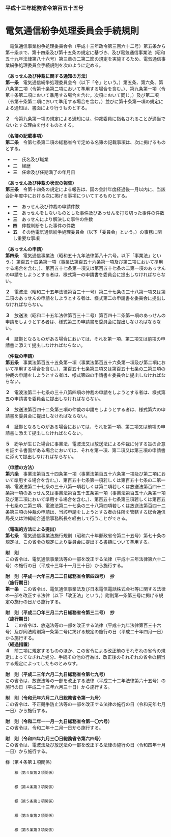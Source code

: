 ### 平成十三年総務省令第百五十五号  
# 電気通信紛争処理委員会手続規則  
　電気通信事業紛争処理委員会令（平成十三年政令第三百六十二号）第五条から第十条まで、第十四条及び第十五条の規定に基づき、及び電気通信事業法（昭和五十九年法律第八十六号）第三章の二第二節の規定を実施するため、電気通信事業紛争処理委員会手続規則を次のように定める。  
  
**（あっせん及び仲裁に関する通知の方法）**  
**第一条**　電気通信紛争処理委員会令（以下「令」という。）第五条、第六条、第八条第二項（令第十条第二項において準用する場合を含む。）、第九条第一項（令第十条第二項において準用する場合を含む。次項において同じ。）及び第二項（令第十条第二項において準用する場合を含む。）並びに第十条第一項の規定による通知は、書面により行うものとする。  
  
**２**　令第九条第一項の規定による通知には、仲裁委員に指名されることが適当でないとする理由を付すものとする。  
  
**（名簿の記載事項）**  
**第二条**　令第七条第二項の総務省令で定める名簿の記載事項は、次に掲げるものとする。  
* **一**　氏名及び職業  
* **二**　経歴  
* **三**　任命及び任期満了の年月日  
  
**（あっせん及び仲裁の状況の報告）**  
**第三条**　令第十四条の規定による報告は、国の会計年度経過後一月以内に、当該会計年度中における次に掲げる事項についてするものとする。  
* **一**　あっせん及び仲裁の申請件数  
* **二**　あっせんをしないものとした事件及びあっせんを打ち切った事件の件数  
* **三**　あっせんにより解決した事件の件数  
* **四**　仲裁判断をした事件の件数  
* **五**　その他電気通信紛争処理委員会（以下「委員会」という。）の事務に関し重要な事項  
  
**（あっせんの申請）**  
**第四条**　電気通信事業法（昭和五十九年法律第八十六号。以下「事業法」という。）第百五十四条第一項（事業法第百五十六条第一項及び第二項において準用する場合を含む。）、第百五十七条第一項又は第百五十七条の二第一項のあっせんの申請をしようとする者は、様式第一の申請書を委員会に提出しなければならない。  
  
**２**　電波法（昭和二十五年法律第百三十一号）第二十七条の三十八第一項又は第二項のあっせんの申請をしようとする者は、様式第二の申請書を委員会に提出しなければならない。  
  
**３**　放送法（昭和二十五年法律第百三十二号）第百四十二条第一項のあっせんの申請をしようとする者は、様式第三の申請書を委員会に提出しなければならない。  
  
**４**　証拠となるものがある場合においては、それを第一項、第二項又は前項の申請書に添えて提出しなければならない。  
  
**（仲裁の申請）**  
**第五条**　事業法第百五十五条第一項（事業法第百五十六条第一項及び第二項において準用する場合を含む。）、第百五十七条第三項又は第百五十七条の二第三項の仲裁の申請をしようとする者は、様式第四の申請書を委員会に提出しなければならない。  
  
**２**　電波法第二十七条の三十八第四項の仲裁の申請をしようとする者は、様式第五の申請書を委員会に提出しなければならない。  
  
**３**　放送法第百四十二条第三項の仲裁の申請をしようとする者は、様式第六の申請書を委員会に提出しなければならない。  
  
**４**　証拠となるものがある場合においては、それを第一項、第二項又は前項の申請書に添えて提出しなければならない。  
  
**５**　紛争が生じた場合に事業法、電波法又は放送法による仲裁に付する旨の合意を証する書面がある場合においては、それを第一項、第二項又は第三項の申請書に添えて提出しなければならない。  
  
**（申請の方法）**  
**第六条**　事業法第百五十四条第一項（事業法第百五十六条第一項及び第二項において準用する場合を含む。）、第百五十七条第一項若しくは第百五十七条の二第一項、電波法第二十七条の三十八第一項若しくは第二項若しくは放送法第百四十二条第一項のあっせん又は事業法第百五十五条第一項（事業法第百五十六条第一項及び第二項において準用する場合を含む。）、第百五十七条第三項若しくは第百五十七条の二第三項、電波法第二十七条の三十八第四項若しくは放送法第百四十二条第三項の仲裁の申請は、当該申請をしようとする者の住所を管轄する総合通信局長又は沖縄総合通信事務所長を経由して行うことができる。  
  
**（電磁的方法による提出）**  
**第七条**　電気通信事業法施行規則（昭和六十年郵政省令第二十五号）第七十条の規定は、この省令の規定により委員会に提出する書類について準用する。  
  
**附　則**  
この省令は、電気通信事業法等の一部を改正する法律（平成十三年法律第六十二号）の施行の日（平成十三年十一月三十日）から施行する。  
  
**附　則（平成一六年三月二二日総務省令第四四号）　抄**  
**（施行期日）**  
**第一条**　この省令は、電気通信事業法及び日本電信電話株式会社等に関する法律の一部を改正する法律（以下「改正法」という。）附則第一条第三号に掲げる規定の施行の日から施行する。  
  
**附　則（平成二〇年三月二六日総務省令第三二号）　抄**  
**（施行期日）**  
**１**　この省令は、放送法等の一部を改正する法律（平成十九年法律第百三十六号）及び同法附則第一条第二号に掲げる規定の施行の日（平成二十年四月一日）から施行する。  
**（経過措置）**  
**４**　前二項に規定するもののほか、この省令による改正前のそれぞれの省令の規定によってなされた処分、手続その他の行為は、改正後のそれぞれの省令の相当する規定によってしたものとみなす。  
  
**附　則（平成二三年六月二九日総務省令第七九号）**  
この省令は、放送法等の一部を改正する法律（平成二十二年法律第六十五号）の施行の日（平成二十三年六月三十日）から施行する。  
  
**附　則（令和元年六月二八日総務省令第一九号）**  
この省令は、不正競争防止法等の一部を改正する法律の施行の日（令和元年七月一日）から施行する。  
  
**附　則（令和二年一一月一九日総務省令第一〇六号）**  
この省令は、令和二年十二月一日から施行する。  
  
**附　則（令和四年九月三〇日総務省令第六四号）**  
この省令は、電波法及び放送法の一部を改正する法律の施行の日（令和四年十月一日）から施行する。  
  
様（第４条第１項関係）  

          
        様（第４条第２項関係）  

          
        様（第４条第３項関係）  

          
        様（第５条第１項関係）  

          
        様（第５条第２項関係）  

          
        様（第５条第３項関係）  

          
        
